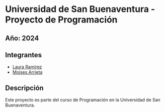 # Universidad de San Buenaventura - Proyecto de Programación

## Año: 2024

## Integrantes

- [Laura Ramírez](https://github.com/LauraRamirez33)
- [Moises Arrieta](https://github.com/moinsano)

## Descripción

Este proyecto es parte del curso de Programación en la Universidad de San Buenaventura.
